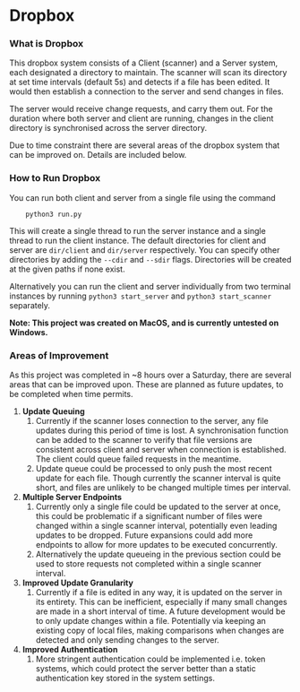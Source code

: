 # Dropbox

### What is Dropbox

This dropbox system consists of a Client (scanner) and a Server system, each
designated a directory to maintain. The scanner will scan its directory at set
time intervals (default 5s) and detects if a file has been edited. It would then
establish a connection to the server and send changes in files.

The server would receive change requests, and carry them out. For the duration
where both server and client are running, changes in the client directory is
synchronised across the server directory.

Due to time constraint there are several areas of the dropbox system that can be
improved on. Details are included below.

### How to Run Dropbox

You can run both client and server from a single file using the command
```buildoutcfg
    python3 run.py
```
This will create a single thread to run the server instance and a single thread
to run the client instance. The default directories for client and server are
`dir/client` and `dir/server` respectively. You can specify other
directories by adding the `--cdir` and `--sdir` flags. Directories will be
created at the given paths if none exist.

Alternatively you can run the client and server individually from two terminal
instances by running `python3 start_server` and `python3 start_scanner`
separately.

**Note: This project was created on MacOS, and is currently untested on Windows.**

### Areas of Improvement

As this project was completed in ~8 hours over a Saturday, there are several
areas that can be improved upon. These are planned as future updates, to be
completed when time permits.
1. **Update Queuing**
   1. Currently if the scanner loses connection to the server, any file updates
   during this  period of time is lost. A synchronisation function can be added
   to the scanner to verify that file versions are consistent across client and
   server when connection is established. The client could queue failed requests
   in the meantime.
   2. Update queue could be processed to only push the most recent update for
   each file. Though currently the scanner interval is quite short, and files
   are unlikely to be changed multiple times per interval.
2. **Multiple Server Endpoints**
   1. Currently only a single file could be updated to the server at once, this
   could be problematic if a significant number of files were changed within a
   single scanner interval, potentially even leading updates to be dropped.
   Future expansions could add more endpoints to allow for more updates to be
   executed concurrently.
   2. Alternatively the update queueing in the previous section could be used to
   store requests not completed within a single scanner interval.
3. **Improved Update Granularity**
   1. Currently if a file is edited in any way, it is updated on the server in
   its entirety. This can be inefficient, especially if many small changes are
   made in a short interval of time. A future development would be to only
   update changes within a file. Potentially via keeping an existing copy of
   local files, making comparisons when changes are detected and only sending
   changes to the server.
4. **Improved Authentication**
   1. More stringent authentication could be implemented i.e. token systems,
   which could protect the server better than a static authentication key stored
   in the system settings.